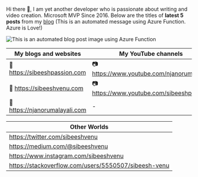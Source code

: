 Hi there 👋, I am yet another developer who is passionate about writing and video creation. Microsoft MVP Since 2016. Below are the titles of <b>latest 5 posts</b> from my <a target="_blank" href="https://sibeeshpassion.com/">blog</a> (This is an automated message using Azure Function. Azure is Love!)

![This is an automated blog post image using Azure Function](https://storageaccountsibee99d5.blob.core.windows.net/github/latestpost.png)


| My blogs and websites | My YouTube channels |
| --------------------- | ------------------- |
| 🔗 <a href="https://sibeeshpassion.com/">https://sibeeshpassion.com</a> | 📷 <a href="https://www.youtube.com/njanorumalayali">https://www.youtube.com/njanorumalayali</a> |
| 🔗 <a href="https://sibeeshvenu.com/">https://sibeeshvenu.com</a> | 📷 <a href="https://www.youtube.com/SibeeshPassion">https://www.youtube.com/sibeeshpassion</a> | 
| 🔗 <a href="https://njanorumalayali.com/">https://njanorumalayali.com</a> | - |


| Other Worlds |
| ------------ |
| <a href="https://twitter.com/SibeeshVenu">https://twitter.com/sibeeshvenu</a> |
| <a href="https://medium.com/@sibeeshvenu">https://medium.com/@sibeeshvenu</a> |
| <a href="https://www.instagram.com/sibeeshvenu/">https://www.instagram.com/sibeeshvenu</a> |
| <a href="https://stackoverflow.com/users/5550507/sibeesh-venu">https://stackoverflow.com/users/5550507/sibeesh-venu</a> |